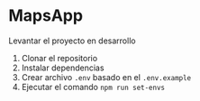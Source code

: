 # MapsApp

Levantar el proyecto en desarrollo

1. Clonar el repositorio
2. Instalar dependencias
3. Crear archivo `.env` basado en el `.env.example`
4. Ejecutar el comando `npm run set-envs`
